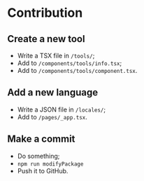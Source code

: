 # Contribution

## Create a new tool

- Write a TSX file in `/tools/`;
- Add to `/components/tools/info.tsx`; 
- Add to `/components/tools/component.tsx`. 

## Add a new language

- Write a JSON file in `/locales/`;
- Add to `/pages/_app.tsx`.

## Make a commit

- Do something;
- `npm run modifyPackage`
- Push it to GitHub.
